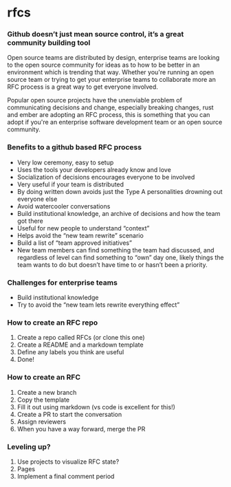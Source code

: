 # rfcs

### Github doesn’t just mean source control, it’s a great community building tool

Open source teams are distributed by design, enterprise teams are looking to the 
open source community for ideas as to how to be better in an environment which is trending 
that way. Whether you're running an open source team or trying to get your enterprise teams to 
collaborate more an RFC process is a great way to get everyone involved.

Popular open source projects have the unenviable problem of communicating decisions and change, 
especially breaking changes, rust and ember are adopting an RFC process, this is something 
that you can adopt if you're an enterprise software development team or an open source community.

### Benefits to a github based RFC process

* Very low ceremony, easy to setup
* Uses the tools your developers already know and love
* Socialization of decisions encourages everyone to be involved
* Very useful if your team is distributed
* By doing written down avoids just the Type A personalities drowning out everyone else
* Avoid watercooler conversations
* Build institutional knowledge, an archive of decisions and how the team got there
* Useful for new people to understand “context”
* Helps avoid the “new team rewrite” scenario
* Build a list of “team approved initiatives”
* New team members can find something the team had discussed, and regardless of level can find something to “own” day one, likely things the team wants to do but doesn’t have time to or hasn’t been a priority. 

### Challenges for enterprise teams

* Build institutional knowledge
* Try to avoid the “new team lets rewrite everything effect”

### How to create an RFC repo

1. Create a repo called RFCs (or clone this one)
1. Create a README and a markdown template
1. Define any labels you think are useful
1. Done!

### How to create an RFC

1. Create a new branch
1. Copy the template
1. Fill it out using markdown (vs code is excellent for this!)
1. Create a PR to start the conversation
1. Assign reviewers
1. When you have a way forward, merge the PR

### Leveling up?

1. Use projects to visualize RFC state?
1. Pages
1. Implement a final comment period